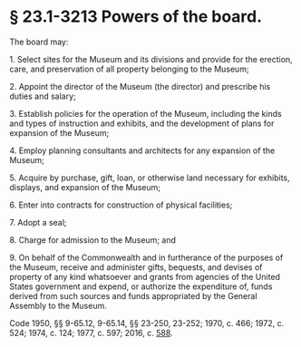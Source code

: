 # § 23.1-3213 Powers of the board.

<p>The board may:</p><p>1. Select sites for the Museum and its divisions and provide for the erection, care, and preservation of all property belonging to the Museum;</p><p>2. Appoint the director of the Museum (the director) and prescribe his duties and salary;</p><p>3. Establish policies for the operation of the Museum, including the kinds and types of instruction and exhibits, and the development of plans for expansion of the Museum;</p><p>4. Employ planning consultants and architects for any expansion of the Museum;</p><p>5. Acquire by purchase, gift, loan, or otherwise land necessary for exhibits, displays, and expansion of the Museum;</p><p>6. Enter into contracts for construction of physical facilities;</p><p>7. Adopt a seal;</p><p>8. Charge for admission to the Museum; and</p><p>9. On behalf of the Commonwealth and in furtherance of the purposes of the Museum, receive and administer gifts, bequests, and devises of property of any kind whatsoever and grants from agencies of the United States government and expend, or authorize the expenditure of, funds derived from such sources and funds appropriated by the General Assembly to the Museum.</p><p>Code 1950, §§ 9-65.12, 9-65.14, §§ 23-250, 23-252; 1970, c. 466; 1972, c. 524; 1974, c. 124; 1977, c. 597; 2016, c. <a href='http://lis.virginia.gov/cgi-bin/legp604.exe?161+ful+CHAP0588'>588</a>.</p>